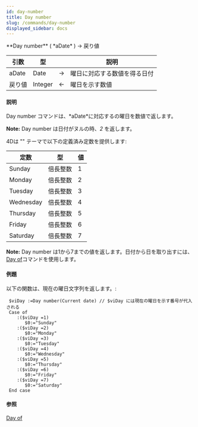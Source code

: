 ```yaml
---
id: day-number
title: Day number
slug: /commands/day-number
displayed_sidebar: docs
---
```


<!--REF #_command_.Day number.Syntax-->**Day number** ( *aDate* ) -> 戻り値<!-- END REF-->
<!--REF #_command_.Day number.Params-->
| 引数 | 型 |  | 説明 |
| --- | --- | --- | --- |
| aDate | Date | &#8594;  | 曜日に対応する数値を得る日付 |
| 戻り値 | Integer | &#8592; | 曜日を示す数値 |

<!-- END REF-->

#### 説明 

<!--REF #_command_.Day number.Summary-->Day number コマンドは、*aDate*に対応するの曜日を数値で返します。<!-- END REF-->  

**Note:** Day number は日付がヌルの時、*2* を返します。 

4Dは "" テーマで以下の定義済み定数を提供します:

| 定数        | 型    | 値 |
| --------- | ---- | - |
| Sunday    | 倍長整数 | 1 |
| Monday    | 倍長整数 | 2 |
| Tuesday   | 倍長整数 | 3 |
| Wednesday | 倍長整数 | 4 |
| Thursday  | 倍長整数 | 5 |
| Friday    | 倍長整数 | 6 |
| Saturday  | 倍長整数 | 7 |

**Note:** Day number は1から7までの値を返します。日付から日を取り出すには、[Day of](day-of.md "Day of")コマンドを使用します。

#### 例題 

以下の関数は、現在の曜日文字列を返します。:

```4d
 $viDay :=Day number(Current date) // $viDay には現在の曜日を示す番号が代入される
 Case of
    :($viDay =1)
       $0:="Sunday"
    :($viDay =2)
       $0:="Monday"
    :($viDay =3)
       $0:="Tuesday"
    :($viDay =4)
       $0:="Wednesday"
    :($viDay =5)
       $0:="Thursday"
    :($viDay =6)
       $0:="Friday"
    :($viDay =7)
       $0:="Saturday"
 End case
```

#### 参照 

[Day of](day-of.md)  
